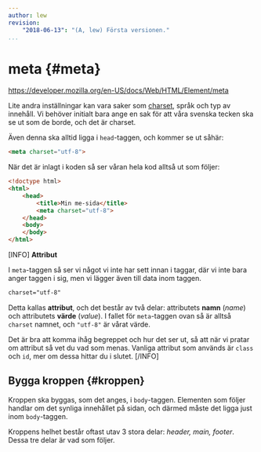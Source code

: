 ```yaml
---
author: lew
revision:
    "2018-06-13": "(A, lew) Första versionen."
...
```

meta {#meta}
=======================
<a href='https://developer.mozilla.org/en-US/docs/Web/HTML/Element/meta'>https://developer.mozilla.org/en-US/docs/Web/HTML/Element/meta</a>

Lite andra inställningar kan vara saker som [charset](http://www.w3.org/International/questions/qa-what-is-encoding.en), språk och typ av innehåll. Vi behöver initialt bara ange en sak för att våra svenska tecken ska se ut som de borde, och det är charset.

Även denna ska alltid ligga i `head`-taggen, och kommer se ut såhär:

```html
<meta charset="utf-8">
```

När det är inlagt i koden så ser våran hela kod alltså ut som följer:

```html
<!doctype html>
<html>
	<head>
		<title>Min me-sida</title>
		<meta charset="utf-8">
	</head>
	<body>
	</body>
</html>
```

[INFO]
**Attribut**

I `meta`-taggen så ser vi något vi inte har sett innan i taggar, där vi inte bara anger taggen i sig, men vi lägger även till data inom taggen.

```html
charset="utf-8"
```

Detta kallas **attribut**, och det består av två delar: attributets **namn** (*name*) och attributets **värde** (*value*). I fallet för `meta`-taggen ovan så är alltså `charset` namnet, och `"utf-8"` är vårat värde.

Det är bra att komma ihåg begreppet och hur det ser ut, så att när vi pratar om attribut så vet du vad som menas. Vanliga attribut som används är `class` och `id`, mer om dessa hittar du i slutet.
[/INFO]


Bygga kroppen {#kroppen}
---------------------------------------------------

Kroppen ska byggas, som det anges, i `body`-taggen. Elementen som följer handlar om det synliga innehållet på sidan, och därmed måste det ligga just inom `body`-taggen.

Kroppens helhet består oftast utav 3 stora delar: *header, main, footer*. Dessa tre delar är vad som följer.
